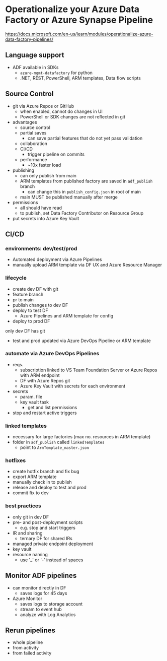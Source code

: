 # Operationalize your Azure Data Factory or Azure Synapse Pipeline
<https://docs.microsoft.com/en-us/learn/modules/operationalize-azure-data-factory-pipelines/>

## Language support
- ADF available in SDKs
  - `azure-mgmt-datafactory` for python
  - .NET, REST, PowerShell, ARM templates, Data flow scripts

## Source Control
- git via Azure Repos or GitHub
  - when enabled, cannot do changes in UI
  - PowerShell or SDK changes are not reflected in git
- advantages
  - source control
  - partial saves
    - can save partial features that do not yet pass validation
  - collaboration
  - CI/CD
    - trigger pipeline on commits
  - performance
    - ~10x faster load
- publishing
  - can only publish from main
  - ARM templates from published factory are saved in `adf_publish` branch
    - can change this in `publish_config.json` in root of main
  - main MUST be published manually after merge
- permissions
  - all should have read
  - to publish, set Data Factory Contributor on Resource Group
- put secrets into Azure Key Vault

## CI/CD
### environments: dev/test/prod
- Automated deployment via Azure Pipelines
- manually upload ARM template via DF UX and Azure Resource Manager
### lifecycle
- create dev DF with git
- feature branch
- pr to main
- publish changes to dev DF
- deploy to test DF
  - Azure Pipelines and ARM template for config
- deploy to prod DF

only dev DF has git
  - test and prod updated via Azure DevOps Pipeline or ARM template
### automate via Azure DevOps Pipelines
- reqs. 
  - subscription linked to VS Team Foundation Server or Azure Repos with ARM endpoint
  - DF with Azure Repos git
  - Azure Key Vault with secrets for each environment
- secrets
  - param. file
  - key vault task
    - get and list permissions
- stop and restart active triggers
### linked templates
- necessary for large factories (max no. resources in ARM template)
- folder in `adf_publish` called `linkedTemplates`
  - point to `ArmTemplate_master.json`
### hotfixes
- create hotfix branch and fix bug
- export ARM template
- manually check in to publish
- release and deploy to test and prod
- commit fix to dev
### best practices
- only git in dev DF
- pre- and post-deployment scripts
  - e.g. stop and start triggers
- IR and sharing
  - ternary DF for shared IRs
- managed private endpoint deployment
- key vault
- resource naming
  - use '_' or '-' instead of spaces

## Monitor ADF pipelines
- can monitor directly in DF
  - saves logs for 45 days
- Azure Monitor
  - saves logs to storage account
  - stream to event hub
  - analyze with Log Analytics

## Rerun pipelines
- whole pipeline
- from activity
- from failed activity
